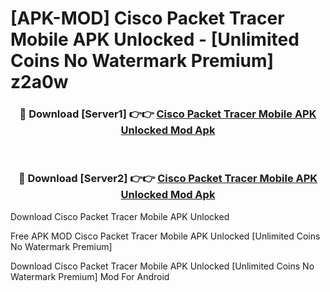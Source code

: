 # [APK-MOD] Cisco Packet Tracer Mobile APK Unlocked - [Unlimited Coins No Watermark Premium] z2a0w



<div align="center">
<h3>🔴 Download [Server1] 👉👉 <a href="https://momento.my/?title=Cisco_Packet_Tracer_Mobile_APK_Unlocked">Cisco Packet Tracer Mobile APK Unlocked Mod Apk</a></h3><br>

<h3>🔴 Download [Server2] 👉👉 <a href="https://momento.my/?title=Cisco_Packet_Tracer_Mobile_APK_Unlocked">Cisco Packet Tracer Mobile APK Unlocked Mod Apk</a></h3>
</div>



Download Cisco Packet Tracer Mobile APK Unlocked 

Free APK MOD Cisco Packet Tracer Mobile APK Unlocked [Unlimited Coins No Watermark Premium]

Download Cisco Packet Tracer Mobile APK Unlocked [Unlimited Coins No Watermark Premium] Mod For Android

